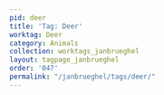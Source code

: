 ```yaml
---
pid: deer
title: 'Tag: Deer'
worktag: Deer
category: Animals
collection: worktags_janbrueghel
layout: tagpage_janbrueghel
order: '047'
permalink: "/janbrueghel/tags/deer/"
---
```


